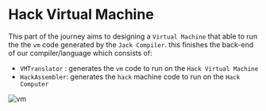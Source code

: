 # Hack Virtual Machine
This part of the journey aims to designing a `Virtual Machine` that able to run the the `vm` code generated by the `Jack Compiler`. this finishes the back-end of our compiler/language which consists of:
- `VMTranslator` : generates the `vm` code to run on the `Hack Virtual Machine`
- `HackAssembler`: generates the `hack` machine code to run on the `Hack Computer`

![vm](https://i.imgur.com/xDZWfjh.png)